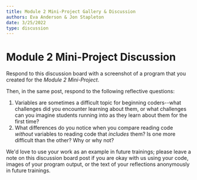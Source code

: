 ```yaml
---
title: Module 2 Mini-Project Gallery & Discussion
authors: Eva Anderson & Jon Stapleton
date: 3/25/2022
type: discussion
---
```


# Module 2 Mini-Project Discussion

Respond to this discussion board with a screenshot of a program that you created for the *Module 2 Mini-Project*.

Then, in the same post, respond to the following reflective questions:

1. Variables are sometimes a difficult topic for beginning coders--what challenges did you encounter learning about them, or what challenges can you imagine students running into as they learn about them for the first time?
2. What differences do you notice when you compare reading code *without* variables to reading code that *includes* them? Is one more difficult than the other? Why or why not?

We'd love to use your work as an example in future trainings; please leave a note on this discussion board post if you are okay with us using your code, images of your program output, or the text of your reflections anonymously in future trainings.